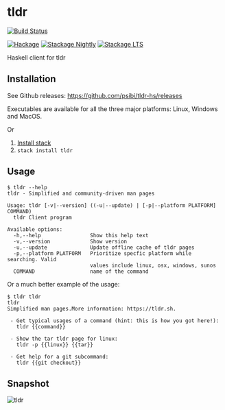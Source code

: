 # tldr

[![Build Status](https://dev.azure.com/psibi2000/tldr-hs/_apis/build/status/psibi.tldr-hs?branchName=master)](https://dev.azure.com/psibi2000/tldr-hs/_build/latest?definitionId=5?branchName=master)

[![Hackage](https://img.shields.io/hackage/v/tldr.svg)](https://hackage.haskell.org/package/tldr)
[![Stackage Nightly](http://stackage.org/package/tldr/badge/nightly)](http://stackage.org/nightly/package/tldr)
[![Stackage LTS](http://stackage.org/package/tldr/badge/lts)](http://stackage.org/lts/package/tldr)

Haskell client for tldr

## Installation

See Github releases: https://github.com/psibi/tldr-hs/releases

Executables are available for all the three major platforms: Linux, Windows and MacOS.

Or

1. [Install stack](https://docs.haskellstack.org/en/stable/README/#how-to-install)
2. `stack install tldr`

## Usage

``` shellsession
$ tldr --help
tldr - Simplified and community-driven man pages

Usage: tldr [-v|--version] ((-u|--update) | [-p|--platform PLATFORM] COMMAND)
  tldr Client program

Available options:
  -h,--help                Show this help text
  -v,--version             Show version
  -u,--update              Update offline cache of tldr pages
  -p,--platform PLATFORM   Prioritize specfic platform while searching. Valid
                           values include linux, osx, windows, sunos
  COMMAND                  name of the command
```

Or a much better example of the usage:

``` shellsession
$ tldr tldr
tldr
Simplified man pages.More information: https://tldr.sh.

 - Get typical usages of a command (hint: this is how you got here!):
   tldr {{command}}

 - Show the tar tldr page for linux:
   tldr -p {{linux}} {{tar}}

 - Get help for a git subcommand:
   tldr {{git checkout}}
```

## Snapshot

![tldr](https://cloud.githubusercontent.com/assets/737477/24076451/2a5a604c-0c57-11e7-9bf7-13d76e8e7f12.png)
